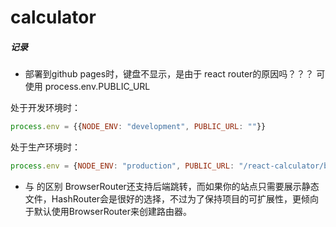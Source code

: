 # calculator

##### 记录

* 部署到github pages时，键盘不显示，是由于 react router的原因吗？？？
    可使用 process.env.PUBLIC_URL 

处于开发环境时：
```js
process.env = {{NODE_ENV: "development", PUBLIC_URL: ""}}
```

处于生产环境时：

```js
process.env = {NODE_ENV: "production", PUBLIC_URL: "/react-calculator/build"}
```


* <BrowserRouter> 与 <HashRouter> 的区别
   BrowserRouter还支持后端跳转，而如果你的站点只需要展示静态文件，HashRouter会是很好的选择，不过为了保持项目的可扩展性，更倾向于默认使用BrowserRouter来创建路由器。

 

